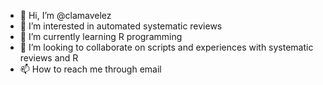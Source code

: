 - 👋 Hi, I’m @clamavelez
- 👀 I’m interested in automated systematic reviews
- 🌱 I’m currently learning R programming
- 💞️ I’m looking to collaborate on scripts and experiences with systematic reviews and R
- 📫 How to reach me through email

<!---
clamavelez/clamavelez is a ✨ special ✨ repository because its `README.md` (this file) appears on your GitHub profile.
You can click the Preview link to take a look at your changes.
--->
